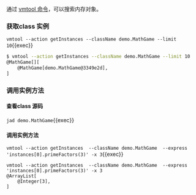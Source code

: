 通过 [vmtool 命令](https://arthas.aliyun.com/doc/vmtool.html)，可以搜索内存对象。

### 获取class 实例

`vmtool --action getInstances --className demo.MathGame --limit 10`{{exec}}

```bash
$ vmtool --action getInstances --className demo.MathGame --limit 10
@MathGame[][
    @MathGame[demo.MathGame@3349e2d],
]
```

### 调用实例方法

#### 查看class 源码

`jad demo.MathGame`{{exec}}

#### 调用实例方法

`vmtool --action getInstances  --className demo.MathGame  --express 'instances[0].primeFactors(3)' -x 3`{{exec}}

```
vmtool --action getInstances  --className demo.MathGame  --express 'instances[0].primeFactors(3)' -x 3
@ArrayList[
    @Integer[3],
]
```
